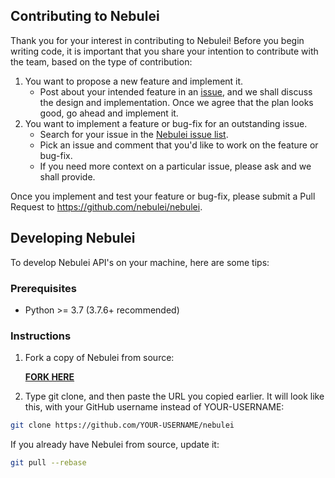 ## Contributing to Nebulei

Thank you for your interest in contributing to Nebulei! Before you begin writing code, it is important
that you share your intention to contribute with the team, based on the type of contribution:

1. You want to propose a new feature and implement it.
    - Post about your intended feature in an [issue](https://github.com/nebulei/nebulei/issues),
    and we shall discuss the design and implementation. Once we agree that the plan looks good,
    go ahead and implement it.
2. You want to implement a feature or bug-fix for an outstanding issue.
    - Search for your issue in the [Nebulei issue list](https://github.com/nebulei/nebulei/issues).
    - Pick an issue and comment that you'd like to work on the feature or bug-fix.
    - If you need more context on a particular issue, please ask and we shall provide.

Once you implement and test your feature or bug-fix, please submit a Pull Request to
https://github.com/nebulei/nebulei.


## Developing Nebulei

To develop Nebulei API's on your machine, here are some tips:

### Prerequisites
* Python >= 3.7 (3.7.6+ recommended)

### Instructions

1. Fork a copy of Nebulei from source:

    <a href="https://github.com/nebulei/nebulei/fork">**FORK HERE**</a>

2. Type git clone, and then paste the URL you copied earlier. It will look like this, with your GitHub username instead of YOUR-USERNAME:

```bash 
git clone https://github.com/YOUR-USERNAME/nebulei
```


If you already have Nebulei from source, update it:

```bash
git pull --rebase
```
